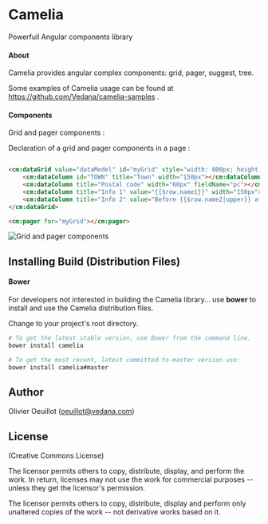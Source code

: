 Camelia
=========

Powerfull Angular components library

#### About

Camelia provides angular complex components: grid, pager, suggest, tree.

Some examples of Camelia usage can be found at https://github.com/Vedana/camelia-samples .

#### Components

Grid and pager components :

Declaration of a grid and pager components in a page :
```html

<cm:dataGrid value="dataModel" id="myGrid" style="width: 800px; height:400px" rows="20">
	<cm:dataColumn id="TOWN" title="Town" width="150px"></cm:dataColumn>
	<cm:dataColumn title="Postal code" width="60px" fieldName="pc"></cm:dataColumn>
	<cm:dataColumn title="Info 1" value="{{$row.name1}}" width="150px"></cm:dataColumn>
	<cm:dataColumn title="Info 2" value="Before {{$row.name2|upper}} after" width="150px"></cm:dataColumn>
</cm:dataGrid>

<cm:pager for="myGrid"></cm:pager>
```

![Grid and pager components](https://cdn.rawgit.com/Vedana/camelia/master/readme/grid-sample1.png)



## <a name="installing"></a> Installing Build (Distribution Files)

#### Bower 

For developers not interested in building the Camelia library... use **bower** to install
and use the Camelia distribution files.

Change to your project's root directory.

```bash
# To get the latest stable version, use Bower from the command line.
bower install camelia

# To get the most recent, latest committed-to-master version use:
bower install camelia#master
```

## Author

Olivier Oeuillot  (oeuillot@vedana.com)

## License

(Creative Commons License)

The licensor permits others to copy, distribute, display, and perform the work. In return, licenses may not use the work for commercial purposes -- unless they get the licensor's permission.

The licensor permits others to copy, distribute, display and perform only unaltered copies of the work -- not derivative works based on it.

